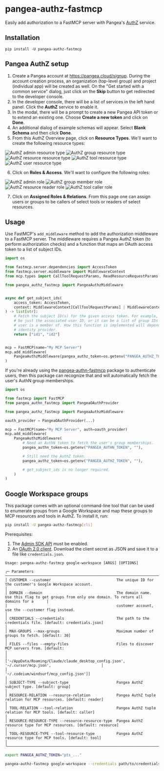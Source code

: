 # pangea-authz-fastmcp

Easily add authorization to a FastMCP server with Pangea's [AuthZ][] service.

## Installation

```
pip install -U pangea-authz-fastmcp
```

## Pangea AuthZ setup

1. Create a Pangea account at https://pangea.cloud/signup. During the account
   creation process, an organization (top-level group) and project
   (individual app) will be created as well. On the "Get started with a common
   service" dialog, just click on the **Skip** button to get redirected to the
   developer console.
2. In the developer console, there will be a list of services in the left hand
   panel. Click the **AuthZ** service to enable it.
3. In the modal, there will be a prompt to create a new Pangea API token or to
   extend an existing one. Choose **Create a new token** and click on **Done**.
4. An additional dialog of example schemas will appear. Select **Blank Schema**
   and then click **Done**.
5. From this AuthZ Overview page, click on **Resource Types**. We'll want to
   create the following resource types:

![AuthZ admin resource type](./.github/assets/authz-resource-type-admin.png)
![AuthZ group resource type](./.github/assets/authz-resource-type-group.png)
![AuthZ resource resource type](./.github/assets/authz-resource-type-resource.png)
![AuthZ tool resource type](./.github/assets/authz-resource-type-tool.png)
![AuthZ user resource type](./.github/assets/authz-resource-type-user.png)

6. Click on **Roles & Access**. We'll want to configure the following roles:

![AuthZ admin role](./.github/assets/authz-role-admin.png)
![AuthZ group member role](./.github/assets/authz-role-group-member.png)
![AuthZ resource reader role](./.github/assets/authz-role-resource-reader.png)
![AuthZ tool caller role](./.github/assets/authz-role-tool-caller.png)

7. Click on **Assigned Roles & Relations**. From this page one can assign users
   or groups to be callers of select tools or readers of select resources.

## Usage

Use FastMCP's `add_middleware` method to add the authorization middleware to a
FastMCP server. The middleware requires a Pangea AuthZ token (to perform
authorization checks) and a function that maps an OAuth access token to a list
of subject IDs.

```python
import os

from fastmcp.server.dependencies import AccessToken
from fastmcp.server.middleware import MiddlewareContext
from mcp.types import CallToolRequestParams, ReadResourceRequestParams

from pangea_authz_fastmcp import PangeaAuthzMiddleware


async def get_subject_ids(
    access_token: AccessToken,
    context: MiddlewareContext[CallToolRequestParams] | MiddlewareContext[ReadResourceRequestParams],
) -> list[str]:
    # Fetch the subject ID(s) for the given access token. For example, this can
    # be just the associated user ID, or it can be a list of group IDs that the
    # user is a member of. How this function is implemented will depend on the
    # identity provider.
    return ["id1", "id2"]


mcp = FastMCP(name="My MCP Server")
mcp.add_middleware(
    PangeaAuthzMiddleware(pangea_authz_token=os.getenv("PANGEA_AUTHZ_TOKEN", ""), get_subject_ids=get_subject_ids)
)
```

If you're already using the [pangea-authn-fastmcp][] package to authenticate
users, then this package can recognize that and will automatically fetch the
user's AuthN group memberships.

```python
import os

from fastmcp import FastMCP
from pangea_authn_fastmcp import PangeaOAuthProvider

from pangea_authz_fastmcp import PangeaAuthzMiddleware

oauth_provider = PangeaOAuthProvider(...)

mcp = FastMCP(name="My MCP Server", auth=oauth_provider)
mcp.add_middleware(
    PangeaAuthzMiddleware(
        # Need an AuthN token to fetch the user's group memberships.
        pangea_authn_token=os.getenv("PANGEA_AUTHN_TOKEN", ""),

        # Still need the AuthZ token.
        pangea_authz_token=os.getenv("PANGEA_AUTHZ_TOKEN", ""),

        # get_subject_ids is no longer required.
    )
)
```

## Google Workspace groups

This package comes with an optional command-line tool that can be used to
enumerate groups from a Google Workspace and map these groups to MCP resources
and tools in AuthZ. To install it, run:

```bash
pip install -U pangea-authz-fastmcp[cli]
```

Prerequisites:

1. The [Admin SDK API](https://console.cloud.google.com/apis/library/admin.googleapis.com) must be enabled.
2. An [OAuth 2.0 client](https://console.cloud.google.com/apis/credentials).
   Download the client secret as JSON and save it to a file like `credentials.json`.

```
Usage: pangea-authz-fastmcp google-workspace [ARGS] [OPTIONS]

╭─ Parameters ─────────────────────────────────────────────────────────────────────────────────────────────────────────────────────────────────────────╮
│ CUSTOMER --customer                              The unique ID for the customer's Google Workspace account.                                          │
│ DOMAIN --domain                                  The domain name. Use this flag to get groups from only one domain. To return all domains for a      │
│                                                  customer account, use the --customer flag instead.                                                  │
│ CREDENTIALS --credentials                        The path to the credentials file. [default: credentials.json]                                       │
│ MAX-GROUPS --max-groups                          Maximum number of groups to fetch. [default: 30]                                                    │
│ FILES --files --empty-files                      Files to discover MCP servers from. [default:                                                       │
│                                                  ['~/AppData/Roaming/Claude/claude_desktop_config.json', '~/.cursor/mcp.json',                       │
│                                                  '~/.codeium/windsurf/mcp_config.json']]                                                             │
│ SUBJECT-TYPE --subject-type                      Pangea AuthZ subject type. [default: group]                                                         │
│ RESOURCE-RELATION --resource-relation            Pangea AuthZ tuple relation for MCP resources. [default: reader]                                    │
│ TOOL-RELATION --tool-relation                    Pangea AuthZ tuple relation for MCP tools. [default: caller]                                        │
│ RESOURCE-RESOURCE-TYPE --resource-resource-type  Pangea AuthZ resource type for MCP resources. [default: resource]                                   │
│ TOOL-RESOURCE-TYPE --tool-resource-type          Pangea AuthZ resource type for MCP tools. [default: tool]                                           │
╰──────────────────────────────────────────────────────────────────────────────────────────────────────────────────────────────────────────────────────╯
```

```bash
export PANGEA_AUTHZ_TOKEN="pts_..."

pangea-authz-fastmcp google-workspace --credentials path/to/credentials.json --domain example.org
```

[AuthZ]: https://pangea.cloud/docs/authz/
[pangea-authn-fastmcp]: https://github.com/pangeacyber/pangea-authn-fastmcp

